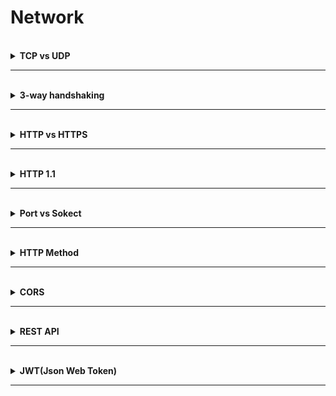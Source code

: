 # Network
<br>

<details>
  <summary><b> TCP vs UDP </b></summary>
<br />

-----------------------
  
  ![다운로드 (2)](https://user-images.githubusercontent.com/67133692/190865035-9da884f4-4bcc-4eed-8e0e-0045a640a7d4.png)
  
  TCP와 UDP는 TCP/IP 모델과 OSI표준 모델의 전송계층에 해당된다.<br>
  전송계층은 송신자와 수신자를 연결하는 통신서비스를 제공하고 IP에 의 해 전달되는 패킷의 오류를 검사하며 재전송 요구 제어등을 담당하는 계층이다. <br>
  TCP와 UDP는 포트 번호를 이용하여 주소를 지정하고, 데이터 오류 검사를 위한 체크섬이 존재하는 공통점이 있다.<br>

  
+ TCP(Transmission Control Protocol)
    + 속도는 느리나 안전성과 신뢰성이 있다.  데이터를 확실하게 주고받고 싶을 때 사용한다.
    + 연결지향형 프로그램이며, 데이터 처리속도를 조절하여 수신자의 버퍼 오버플로우를 방지함(흐름제어)
    + 네트워크 내의 패킷 수가 많이 증가하지 않도록 방지 > 정보의 소통량이 과하면 패킷을 조금씩 전송(혼잡제어)
    + 전송이 양방향으로 동시에 일어날 수 있다(전이중 방식) /  각 연결이 2개의 종단점을 가지고있다(점대점 방식)
    + 전이중, 점대점방식으로 데이터 전송방식이 있으나 멀티태스킹이나 브로드캐스팅은 지원하지 않는다.
    + 일대일 통신을 주로 한다
  
+ IP
    + 동영상 서비스에서 주로 사용되며, 간단한 데이터를 빠른 속도로 저장한다.
    + 데이터를 받던지 안받던지 일방적으로 데이터를 보낸다.
    + 일대일,일대 다 다대다 통신을 지원한다
  
  ![다운로드 (1)](https://user-images.githubusercontent.com/67133692/190865141-97daa0d5-082e-4d44-9e08-298b89cc0c8d.jpeg)

  
    

</details>

-----------------------

<br>

<details>
  <summary><b> 3-way handshaking </b></summary>
<br />

-----------------------
  
3-way handshaking는 TCP/IP 프로토콜을 이용해서 통신을 하는 응용프로그램이 <br/>
데이터를 전송하기 전 정확한 전송을 보장하기 위해 상대방 컴퓨터와 사전에 세션을 수립하는 과정을 의미한다.<br/>

  
    

</details>

-----------------------

<br>

<details>
  <summary><b> HTTP vs HTTPS </b></summary>
<br />

-----------------------

+ HTTP
  + HTTP는 서버/클라이언트 모델을 따라 데이터를 주고 받기 위한 프로토콜이다.
  + 즉, HTTP는 인터넷에서 하이퍼텍스트를 교환하기 위한 통신 규약으로, 80포트를 사용하고 있다.
  + HTTP서버는 80포트에서 요청을 기다리고, 클라이언트는 80포트로 요청을 보낸다.
  + HTTP는 암호화가 되지 않는 평문 데이터를 전송하는 프로토콜이기 때문에 제3자가 정보를 조회할 수 있다.

+ HTTPS
  + HTTPS는 HTTP에 데이터 암호화가 추가된 프로토콜이다.
  + HTTPS는 HTTP와 다르게 443번 포트를 사용하며, 네트워크상에서 제3자가 정보를 볼 수 없도록 암호화를 지원한다

</details>

-----------------------

<br>

<details>
  <summary><b> HTTP 1.1 </b></summary>
<br />

-----------------------

  + 커넥션 유지 (Persistent Connection)
  + 호스트 헤더 (Host Header)
  + 강력한 인증 절차 (Improved Authentication Procedure)

</details>

-----------------------

<br>

<details>
  <summary><b> Port vs Sokect </b></summary>
<br />

-----------------------

+ Port
  + 네트워크를 통해 데이터를 주고받는 프로세스를 식별하기 위해 호스트 내부적으로 프로세스가 할당받는 고유한 값
  + 하나의 IP 주소 내에 개별적으로 부여된 통신 프로세스
  
+ Sokect
  + 네트워크상에서 동작하는 프로그램 간 통신의 종착점(EndPoint)
  + 두 시스템 사이의 네트워크 연결을 나타내는 객체
  + 소켓을 열기 위해선 호스트에 할당된 IP, 포트 번호, 프로토콜이 필요하다.
  + 위 세가지로 소켓을 정의할 수 있ㄴ지만 유일하게 식별하지는 않는다.
  + 보내고 받는 쪽 모두 소켓을 열어야 한다.
  + 하나의 프로세스가 같은 포트를 갖고 여러 개의 소켓을 열 수 있다.


</details>

-----------------------

<br>

<details>
  <summary><b> HTTP Method </b></summary>
<br />

-----------------------

+ GET
  + 조회, 리소스 요청
  
+ POST
  + 요청된 데이터 처리
  + 자원 생성

+ PUT
  + 요청된 자원이 없으면 생성
  + 요청된 자원을 새 것으로 전체 갱신
  
+ PATCH
  + 자원의 일부분만 수정
  
+ DELETE
  + 요청된 자원 삭제
  
</details>

-----------------------

<br>

<details>
  <summary><b> CORS </b></summary>
<br />

-----------------------

+ CORS는 Cross-Origin Resource Sharing의 약자
+ 다른 출처의 자원을 공유하는것
+ 교차 출처 리소스 공유는 추가 HTTP 헤더를 사용하여, 한 출처에서 실행 중인 웹 어플리케이션이 다른 출처의 선택한 자원에<br/>
+ 접근할 수 있는 권한을 부여하도록 브라우저에게 알려주는 것
  
  
+ CORS 해결 방법
  + 프론트 프록시 서버 설정
    + 프론트 서버에서 백엔드 서버로 요청을 보낼 때, 대상의 URL을 변경한다.
  + 직접 헤더 설정
    + 직접 헤더에 설정을 추가한다.
  + 스프링부트 설정
    + 설정 클래스를 만들고 WebMVCConfigure를 구현하면 addCorsMappings란 메서드를 사용하여 CORS의 출처 및 설정 관리를 할 수 있다.
  
</details>

-----------------------

<br>

<details>
  <summary><b> REST API </b></summary>
<br />

-----------------------

+ REST는 HTTP URI를 통해 자원을 명시 <Br/>
  HTTP Method를 통해 자원을 처리하도록 설계된 아키텍처 <Br/>
  REST를 기반으로 만든 API => REST API <Br/>
  RESTful은 REST 아키텍처를 구현하는 웹서비스를 나타내는 것으로 REST원리를 따르는 시스템을 RESTful이라고 함 <Br/>
  Hateoas는 REST API를 사용하는 클라이언트가 전적으로 서버와 동적인 상호작용이 가능하도록 하는것 <Br/>
  모든 관련된 동작을 URI를 통해 알려주고 클라이언트가 API의 변화에 일일이 대응하지 않아도 되는 장점 <Br/>
  HTTP를 기반으로 동작하여 HTTP의 이점을 그대로 가져올 수 있음
  
 
+ REST이 아닌것
  + HTTP Method를 한가지만 사용하고 있음
  + URL에 동사를 사용하고 있음 (리소스는 명사적 특성!)

✔️ HTTP의 자원을 제대로 활용하지 않고 있다면 REST하다고 할 수 없음
  
</details>

-----------------------

<br>

<details>
  <summary><b> JWT(Json Web Token) </b></summary>
<br />

-----------------------

+ JSON 포맷을 이용하여 사용자에 대한 속성을 저장하는 Claim 기반의 Web Toekn <Br/>
  토큰자체를 정보로 사용하는 Self-Contained 방식으로 정보를 안전하게 전달 <Br/>
  토큰을 만들어 발행하기 때문에 쿠키에 담거나 HTTP 헤더에 담아서 보낼 수 있다. <Br/>
  따로 서버에 저장하지 않기 때문에 토큰이 유효한지 검증하는 과정이 필요하다. <Br/>
  악의적으로 탈취를 할 수 있기 대문에 유효시간을 짧게 하고 Refresh토큰을 사용하는 방식으로 구현해야함 <Br/>
  쿠키는 웹브라우저에서 사용할 수 있는 기능이므로 모바일 애플리케이션에서는 JWT를 사용한 인증방식이 최적임 <Br/> 
</details>

-----------------------

